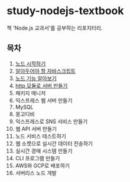 # study-nodejs-textbook
책 'Node.js 교과서'를 공부하는 리포지터리.

## 목차

1. [노드 시작하기](./docs/01/index.md)
2. [알아두어야 할 자바스크립트](./docs/02/index.md)
3. [노드 기능 알아보기](./docs/03/index.md)
4. [http 모듈로 서버 만들기](./docs/04/index.md)
5. 패키지 매니저
6. 익스프레스 웹 서버 만들기
7. MySQL
8. 몽고디비
9. 익스프레스로 SNS 서비스 만들기
10. 웹 API 서버 만들기
11. 노드 서비스 테스트하기
12. 웹 소켓으로 실시간 데이터 전송하기
13. 실시간 경매 시스템 만들기
14. CLI 프로그램 만들기
15. AWS와 GCP로 배포하기
16. 서버리스 노드 개발
